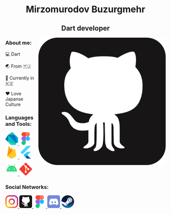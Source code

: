 <h1 align="center">Mirzomurodov Buzurgmehr</h1>
<h2 align="center">Dart developer</h2>

<img align="right" alt="Almaty" width="400" height="400" src="https://github.com/buzurg2003/buzurg2003/blob/main/GitHub.svg" />

<p align="left">
  <h3 align="left">About me: </h3>
  <p align="left">💻 Dart </p>
  <p align="left">🌏 From 🇹🇯 </p>
  <p align="left">📍 Currently in 🇰🇿 </p>
  <p align="left">❤ Love Japanse Culture</p>
</p>


<h3 align="left">Languages and Tools:</h3>
<p align="left"> 
  <a href="https://dart.dev" target="_blank" rel="noreferrer"> 
    <img src="https://github.com/buzurg2003/buzurg2003/blob/main/dart.svg" alt="dart" width="40" height="40"/> 
  </a> 
  <a href="https://www.figma.com/" target="_blank" rel="noreferrer"> 
    <img src="https://github.com/buzurg2003/buzurg2003/blob/main/figma.svg" alt="figma" width="40" height="40"/>
  </a> 
  <a href="https://firebase.google.com/" target="_blank" rel="noreferrer"> 
    <img src="https://github.com/buzurg2003/buzurg2003/blob/main/firebase.svg" alt="firebase" width="40" height="40"/> 
  </a> 
  <a href="https://flutter.dev" target="_blank" rel="noreferrer">
    <img src="https://github.com/buzurg2003/buzurg2003/blob/main/flutter.svg" alt="flutter" width="40" height="40"/> 
  </a>
  <a href="https://developer.android.com/" target="_blank" rel="noreferrer">
    <img src="https://github.com/buzurg2003/buzurg2003/blob/main/android.svg" alt="flutter" width="40" height="50"/> 
  </a>
  <a href="https://git-scm.com/" target="_blank" rel="noreferrer"> 
    <img src="https://github.com/buzurg2003/buzurg2003/blob/main/git.svg" alt="git" width="40" height="40"/> 
  </a>
</p>

<h3 align="left">Social Networks:</h3>
<p align="left">
  <a href="https://www.instagram.com/programmer_2003/" target="blank">
    <img src="https://github.com/buzurg2003/buzurg2003/blob/main/instagram.svg" alt="Instagram" height="40" width="40" />
  </a>
  <a href="https://www.github.com/buzurg2003/" target="blank">
    <img src="https://github.com/buzurg2003/buzurg2003/blob/main/GitHub.svg" alt="Instagram" height="40" width="40" />
  </a>
  <a href="https://www.figma.com/files/user/1196491084090928540?fuid=1196491084090928540" target="blank">
    <img src="https://github.com/buzurg2003/buzurg2003/blob/main/figma.svg" alt="Figma" height="40" width="40" />
  </a>
  <a href="https://www.discord.com/buzurg2003/" target="blank">
    <img src="https://github.com/buzurg2003/buzurg2003/blob/main/discord.svg" alt="Discord" height="40" width="40" />
  </a>
  <a href="https://steamcommunity.com/profiles/76561199481300633/" target="blank">
    <img src="https://github.com/buzurg2003/buzurg2003/blob/main/steam.svg" alt="Instagram" height="40" width="40" />
  </a>
</p>
